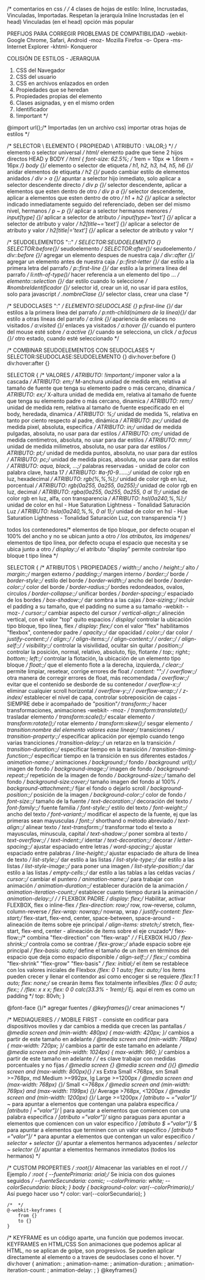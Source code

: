 /* comentarios en css */
/*
4 clases de hojas de estilo: Inline, Incrustadas, Vinculadas, Importadas.  Respetan la jerarquía
Inline
Incrustadas (en el head)
Vinculadas (en el head) opción más popular

PREFIJOS PARA CORREGIR PROBLEMAS DE COMPATIBILIDAD
-webkit-	Google Chrome, Safari, Android
-moz-		Mozilla Firefox
-o-			Opera
-ms-		Internet Explorer
-khtml-		Konqueror

COLISIÓN DE ESTILOS - JERARQUIA
1. CSS del Navegador
2. CSS del usuario
3. CSS en archivos enlazados en orden
4. Propiedades que se heredan
5. Propiedades propias del elemento
6. Clases asignadas, y en el mismo orden
7. Identificador
8. !important
*/

@import url();/* Importadas (en un archivo css) importar otras hojas de estilos */

/* SELECTOR \ ELEMENTO { PROPIEDAD \ ATRIBUTO : VALOR;} */
*/* elemento o selector universal */
html/* elemento padre que tiene 2 hijos directos HEAD y BODY */
html { font-size: 62.5%; /* 1rem = 10px => 1.6rem = 16px */}
body {}/* elemento o selector de etiqueta */
h1, h2, h3, h4, h5, h6 {}/* anidar elementos de etiqueta */
h2 {}/* puedo cambiar estilo de elementos anidados */
div > a {}/* apuntar a selector hijo inmediato, solo aplicar a selector descendente directo */
div p {}/* selector descendente, aplicar a elementos que esten dentro de otro */
div p a {}/* selector descendente, aplicar a elementos que esten dentro de otro */
h1 + h2 {}/* aplicar a selector indicado inmediatamente seguido del referenciado, deben ser del mismo nivel, hermanos */
p ~ p {}/* aplicar a selector hermanos menores	*/
input[type] {}/* aplicar a selector de atributo */
input[type='text'] {}/* aplicar a selector de atributo y valor */
h2[title~='text'] {}/* aplicar a selector de atributo y valor */
h2[title|='text'] {}/* aplicar a selector de atributo y valor */

/* SEUDOELEMENTOS "::" */
SELECTOR:SEUDOELEMENTO {}
SELECTOR:before{}/* seudoelemento */
SELECTOR:after{}/* seudoelemento */
div::before {}/* agregar un elemento despues de nuestra caja */
div::after {}/* agregar un elemento antes de nuestra caja */
p::first-letter {}/* dar estilo a la primera letra del parrafo */
p::first-line {}/* dar estilo a la primera línea del parrafo */
li:nth-of-type()/* hacer referencia a un elemento del tipo ...  */
elemento::selection {}/* dar estilo cuando lo seleccione */
#nombreIdentificador {}/* selector id, crear un id, no usar id para estilos, solo para javascript */
.nombreClase {}/* selector class, crear una clase */

/* SEUDOCLASES ":" */
ELEMENTO:SEUDOCLASE {}
p:first-line {}/* dar estilos a la primera línea del parrafo */
p:nth-child(número de la línea){}/* dar estilo a otras líneas del parrafo */
a:link {}/* apariencia de enlaces no visitados */
a:visited {}/* enlaces ya visitados */
a:hover {}/* cuando el puntero del mouse esté sobre */
a:active {}/* cuando se selecciona, un click */
a:focus {}/* otro estado, cuando esté seleccionado */

/* COMBINAR SEUDOELEMENTOS CON SEUDOCLASES */
SELECTOR:SEUDOCLASE:SEUDOELEMENTO {}
div:hover:before {}
div:hover:after {}

SELECTOR {
	/* VALORES */
ATRIBUTO: !important;/* imponer valor a la cascada */
ATRIBUTO: em;/* M-anchura unidad de medida em, relativa al tamaño de fuente que tenga su elemento padre o más cercano, dinamica */
ATRIBUTO: ex;/* X-altura unidad de medida em, relativa al tamaño de fuente que tenga su elemento padre o más cercano, dinamica */
ATRIBUTO: rem;/* unidad de medida rem, relativa al tamaño de fuente especificado en el body, heredada, dinamica */
ATRIBUTO: %;/* unidad de medida %, relativa en tanto por ciento respecto al padre, dinámica */
ATRIBUTO: px;/* unidad de medida pixel, absoluta, especifica */
ATRIBUTO: in;/* unidad de medida pulgadas, absoluta, no usar para dar estilos */
ATRIBUTO: cm;/* unidad de medida centimetros, absoluta, no usar para dar estilos */
ATRIBUTO: mm;/* unidad de medida milimetros, absoluta, no usar para dar estilos */
ATRIBUTO: pt;/* unidad de medida puntos, absoluta, no usar para dar estilos */
ATRIBUTO: pc;/* unidad de medida picas, absoluta, no usar para dar estilos */
ATRIBUTO: aqua, black, ...;/* palabras reservadas - unidad de color con palabra clave, hasta 17 */
ATRIBUTO: #a-f0-9......;/* unidad de color rgb en luz, hexadecimal */
ATRIBUTO: rgb(%,%,%);/* unidad de color rgb en luz, porcentual */
ATRIBUTO: rgb(0a255, 0a255, 0a255);/* unidad de color rgb en luz, decimal */
ATRIBUTO: rgba(0a255, 0a255, 0a255, 0 al 1);/* unidad de color rgb en luz, alfa, con transparencia */
ATRIBUTO: hsl(0a240,%,%);/* unidad de color en hsl - Hue Saturation Lightness - Tonalidad Saturación Luz */
ATRIBUTO: hsla(0a240,%,%, 0 al 1);/* unidad de color en hsl - Hue Saturation Lightness - Tonalidad Saturación Luz, con transparencia */
}

todos los contenedores/* elementos de tipo bloque, por defecto ocupan el 100% del ancho y no se ubican junto a otro */
los atributos, las imágenes/* elementos de tipo línea, por defecto ocupa el espacio que necesita y se ubica junto a otro */
display:;/* el atributo "display" permite controlar tipo bloque t tipo línea */

SELECTOR {
	/* ATRIBUTOS \ PROPIEDADES */
	width:;/* ancho */
	height:;/* alto */
	margin:;/* margen externo */
	padding:;/* margen interno */
	border:;/* borde */
	border-style:;/* estilo del borde */
	border-width:;/* ancho del borde */
	border-color:;/* color del borde */
	border-radius:;/* bordes redondeados, ovalos, circulos */
	border-collapse:;/* unificar bordes */
	border-spacing:;/* espaciado de los bordes */
	box-shadow:;/* dar sombra a las cajas */
	box-sizing:;/* incluir el padding a su tamaño, que el padding no sume a su tamaño -webkit- -moz- */
	cursor:;/* cambiar aspecto del cursor  */
	vertical-align:;/* alineción vertical, con el valor "top" quito espacios */
	display/* controlar la ubicación tipo bloque, tipo línea, flex */
	display: flex;/* con el valor "flex" habilitamos "flexbox", contenedor padre */
	opacity:;/* dar opacidad */
	color:;/* dar color */
	justify-content:;/*  */
	align:;/*  */
	align-items:;/*  */
	align-content:;/*  */
	order:;/*  */
	align-self:;/*  */
	visibility:;/* controlar la visivilidad, ocultar sin quitar */
	position:;/* controlar la posición, normal, relativo, absoluto, fijo, flotante */
	top:; right:; bottom:; left:;/* controlar la flotación, la ubicación de un elemento tipo bloque */
	float:;/* que el elemento flote a la derecha, izquierda,  */
	clear:;/* permite limpiar, resetear, corrige errores de float */
	content: "";/*  */
	overflow:;/* otra manera de corregir errores de float, más recomendada */
	overflow:;/* evitar que el contenido se desborde de su contenedor */
	overflow-x:;/* eliminar cualquier scroll horizontal */
	overflow-y:;/*  */
	overflow-wrap:;/*  */
	z-index/* establecer el nivel de capa, controlar sobreposición de cajas - SIEMPRE debe ir acompañado de "position"*/
	transform:;/* hacer transformaciones,  animaciones -webkit- -moz- */
	transform:translate();/* trasladar elemento */
	transform:scale();/* escalar elemento */
	transform:rotate();/* rotar elemento */
	transform:skew();/* sesgar elemento */
	transition:nombre del elemento valores ease linear;/* transiciones */
	transition-property:;/* especificar aplicación por ejemplo cuando tengo varias tranciciones */
	transition-delay:;/* un retarzo en la transición */
	transition-duration:;/* especificar tiempo en la transición */
	transition-timing-function:;/* especificar tiempo en la transición en sus diferentes estados */
	animation-name:;/* animaciones */
	background:;/* fondo */
	background: url();/* imagen de fondo */
	background-image:;/* imagen de fondo */
	background-repeat:;/* repetición de la imagen de fondo */
	background-size:;/* tamaño del fondo */
	background-size:cover;/* tamaño imagen del fondo al 100% */
	background-attachment:;/* fijar el fondo o dejarlo scroll */
	background-position:;/* posición de la imagen */
	background-color:;/* color de fondo */
	font-size:;/* tamaño de la fuente */
	text-decoration:;/* decoración del texto */
	font-family:;/* fuente familia */
	font-style:;/* estilo del texto */
	font-weight:;/* ancho del texto */
	font-variant:;/* modificar el aspecto de la fuente, ej que las primeras sean mayusculas */
	font:;/* shorthand o método abreviado */
	text-align:;/* alinear texto */
	text-transform:;/* transformar todo el texto a mayusculas, minuscula, capital */
	text-shadow:;/* poner sombra al texto */
	text-overflow:;/*  */
	text-indent:;/* identar */
	text-decoration:;/* decorar */
	letter-spacing:;/* ajustar espaciado entre letras */
	word-spacing:;/* ajustar espaciado entre palabras */
	line-height:;/* ajustar espaciado de altura de línea de texto */
	list-style:;/* dar estilo a las listas */
	list-style-type:;/* dar estilo a las listas */
	list-style-image:;/* para poner una imagen */
	list-style-position:;/* dar estilo a las listas */
	empty-cells:;/* dar estilo a las tablas a las celdas vacias */
	cursor:;/* cambiar el puntero */
	animation-name:;/* para trabajar con animación */
	animation-duration:;/* establecer duración de la animación */
	animation-iteration-count:;/* establecer cuanto tiempo durará la animación */
	animation-delay:;/*  */
	/* FLEXBOX PADRE */
	display: flex;/* Habilitar, activar FLEXBOX, flex o inline-flex */
    flex-direction: row;/* row, row-reverse, column, column-reverse */
	flex-wrap: nowrap;/* nowrap, wrap */
    justify-content: flex-start;/* flex-start, flex-end, center, space-between, space-around - alineación de ítems sobre eje principal */
	align-items: stretch;/* stretch, flex-start, flex-end, center - alineación de ítems sobre el eje cruzado*/
	flex-flow:;/* combina "flex-direction" con "flex-wrap" */
	/* FLEXBOX HIJO */
	flex-shrink:;/* controla como se contrae */
	flex-grow:;/* añade espacio sobre eje principal */
	flex-basis: auto;/* define el tamaño de un ítem en términos del espacio que deja como espacio disponible */
	align-self:;/*  */
	flex:;/* combina "flex-shrink" "flex-grow" "flex-basis" */
	flex: initial;/* el ítem se restablece con los valores iniciales de Flexbox */flex: 0 1 auto;
	flex: auto;/* los ítems pueden crecer y llenar el contendor así como encoger si se requiere */flex:1 1 auto;
	flex: none;/* se crearán ítems flex totalmente inflexibles */flex: 0 0 auto;
	flex:; /* <positive-number>*/flex: x x x;
	flex: 0 0 calc(33.3% - 1rem);/* Ej. aquí el rem es como un padding */
	top: 80vh;
}

@font-face {}/* agregar fuentes */
@keyframes{}/* crear animaciones */

/* MEDIAQUERIES */
/* MOBILE FIRST - consiste en codificar para dispositivos moviles y dar cambios a medida que crecen las pantallas */
@media screen and (min-width: 480px) {
	max-width: 420px;
}/* cambios a partir de este tamaño en adelante */
@media screen and (min-width: 768px) {
	max-width: 720px;
}/* cambios a partir de este tamaño en adelante */
@media screen and (min-width: 1024px) {
	max-width: 960;
}/* cambios a partir de este tamaño en adelante */
/* es clave trabajar con medidas porcentuales y no fijas */
@media screen {}
@media screen and (){}
@media screen and (max-width: 800px){}
/* xs Extra Small <768px, sm Small >=768px, md Medium >=992px, lg Large >=1200px */
@media screen and (max-width: 768px) {}/* Small <=768px */
@media screen and (min-width: 769px) and (max-width: 1199px) {}/* Average >768px, <1200px */
@media screen and (min-width: 1200px) {}/* Large >=1200px */
[atributo ~ ="valor"]/* ~ para apuntar a elementos que contengan una palabra especifica */
[atributo | ="valor"]/* | para apuntar a elementos que comiencen con una palabra especifica */
[atributo   ="valor"]/* signo paraguas para apuntar a elementos que comiencen con un valor especifico */
[atributo $ ="valor"]/* $ para apuntar a elementos que terminen con un valor especifico */
[atributo * ="valor"]/* * para apuntar a elementos que contengan un valor especifico */
selector + selector {}/* apuntar a elementos hermanos adyacentes */
selector ~ selector {}/* apuntar a elementos hermanos inmediatos (todos los hermanos) */

/*
CUSTOM PROPERTIES
*/
:root{}/* Almacenar las variables en el root */
/* Ejemplo */
:root {
	--fuentePrimaria: arial;/* Se inicia con dos guiones seguidos */
	--fuenteSecundaria: comic;
	--colorPrimario: white;
	--colorSecundario: black;
}
body {
	background-color: var(--colorPrimario);/* Así puego hacer uso */
	color: var(--colorSecundario);
}

	/*  */
	@-webkit-keyframes {
		from {}
		to {}
	}

/*
	KEYFRAME es un código aparte, una función que podemos invocar.
	KEYFRAMES en HTML/CSS
	Son animaciones que podemos aplicar al HTML, no se aplican de golpe, son progresivos.
	Se pueden aplicar directamente al elemento o a traves de seudoclases cono el hover.
*/
div:hover {
	animation: ;
	animation-name: ;
	animation-duration: ;
	animation-iteration-count: ;
	animation-delay: ;
}
@keyframes{}